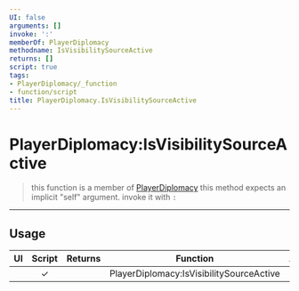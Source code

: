 ```yaml
---
UI: false
arguments: []
invoke: ':'
memberOf: PlayerDiplomacy
methodname: IsVisibilitySourceActive
returns: []
script: true
tags:
- PlayerDiplomacy/_function
- function/script
title: PlayerDiplomacy.IsVisibilitySourceActive
---
```

# PlayerDiplomacy:IsVisibilitySourceActive
> this function is a member of [PlayerDiplomacy](civ-6/lua/PlayerDiplomacy.md)
> this method expects an implicit "self" argument. invoke it with `:`
-----
## Usage
|  UI | Script | Returns | Function | Arguments |
|:---:|:------:|-------:|:--------:|:---------|
| |✓||PlayerDiplomacy:IsVisibilitySourceActive||
